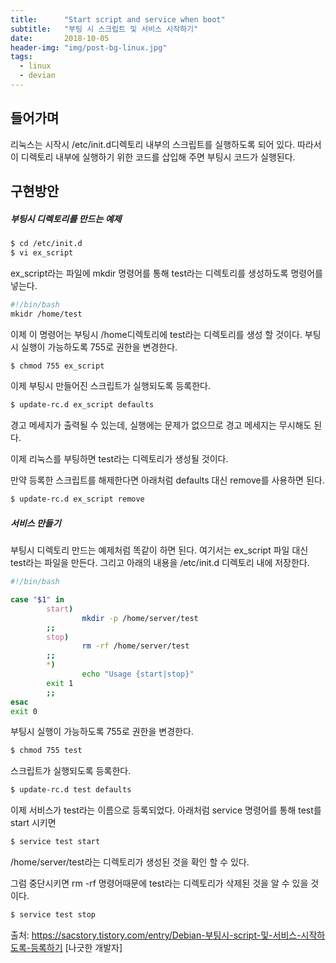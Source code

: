 ```yaml
---
title:      "Start script and service when boot"
subtitle:   "부팅 시 스크립트 및 서비스 시작하기"
date:       2018-10-05
header-img: "img/post-bg-linux.jpg"
tags:
  - linux
  - devian
---
```


## 들어가며

리눅스는 시작시 /etc/init.d디렉토리 내부의 스크립트를 실행하도록 되어 있다. 따라서 이 디렉토리 내부에 실행하기 위한 코드를 삽입해 주면 부팅시 코드가 실행된다.

## 구현방안

##### 부팅시 디렉토리를 만드는 예제

```sh
$ cd /etc/init.d
$ vi ex_script 
```
ex_script라는 파일에 mkdir 명령어를 통해 test라는 디렉토리를 생성하도록 명령어를 넣는다.

```sh
#!/bin/bash
mkidr /home/test 
```

이제 이 명령어는 부팅시 /home디렉토리에 test라는 디렉토리를 생성 할 것이다. 부팅시 실행이 가능하도록 755로 권한을 변경한다.

```sh
$ chmod 755 ex_script 
```

이제 부팅시 만들어진 스크립트가 실행되도록 등록한다.

```sh
$ update-rc.d ex_script defaults 
```

경고 메세지가 출력될 수 있는데, 실행에는 문제가 없으므로 경고 메세지는 무시해도 된다.

이제 리눅스를 부팅하면 test라는 디렉토리가 생성될 것이다.

만약 등록한 스크립트를 해제한다면 아래처럼 defaults 대신 remove를 사용하면 된다.

```sh
$ update-rc.d ex_script remove 
```

##### 서비스 만들기

부팅시 디렉토리 만드는 예제처럼 똑같이 하면 된다. 여기서는 ex_script 파일 대신 test라는 파일을 만든다. 그리고 아래의 내용을 /etc/init.d 디렉토리 내에 저장한다.

```sh
#!/bin/bash

case "$1" in
        start)
                mkdir -p /home/server/test
        ;;
        stop)
                rm -rf /home/server/test
        ;;
        *)
                echo "Usage {start|stop}"
        exit 1
        ;;
esac
exit 0
```

부팅시 실행이 가능하도록 755로 권한을 변경한다.

```sh
$ chmod 755 test
```

스크립트가 실행되도록 등록한다.

```sh
$ update-rc.d test defaults
```

이제 서비스가 test라는 이름으로 등록되었다. 아래처럼 service 명령어를 통해 test를 start 시키면

```sh
$ service test start 
```

/home/server/test라는 디렉토리가 생성된 것을 확인 할 수 있다.

그럼 중단시키면 rm -rf 명령어때문에 test라는 디렉토리가 삭제된 것을 알 수 있을 것이다.

```sh
$ service test stop
```


출처: https://sacstory.tistory.com/entry/Debian-부팅시-script-및-서비스-시작하도록-등록하기 [나긋한 개발자]